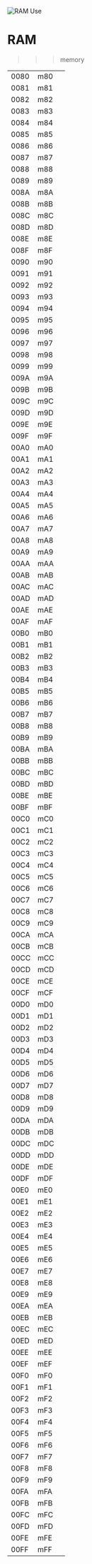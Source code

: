 ![RAM Use](A2600Chess.jpg)

# RAM

>>> memory

| | | |
| --- | --- | --- |
| 0080      | m80                | |
| 0081      | m81                | |
| 0082      | m82                | |
| 0083      | m83                | |
| 0084      | m84                | |
| 0085      | m85                | |
| 0086      | m86                | |
| 0087      | m87                | |
| 0088      | m88                | |
| 0089      | m89                | |
| 008A      | m8A                | |
| 008B      | m8B                | |
| 008C      | m8C                | |
| 008D      | m8D                | |
| 008E      | m8E                | |
| 008F      | m8F                | |
| 0090      | m90                | |
| 0091      | m91                | |
| 0092      | m92                | |
| 0093      | m93                | |
| 0094      | m94                | |
| 0095      | m95                | |
| 0096      | m96                | |
| 0097      | m97                | |
| 0098      | m98                | |
| 0099      | m99                | |
| 009A      | m9A                | |
| 009B      | m9B                | |
| 009C      | m9C                | |
| 009D      | m9D                | |
| 009E      | m9E                | |
| 009F      | m9F                | |
| 00A0      | mA0                | |
| 00A1      | mA1                | |
| 00A2      | mA2                | |
| 00A3      | mA3                | |
| 00A4      | mA4                | |
| 00A5      | mA5                | |
| 00A6      | mA6                | |
| 00A7      | mA7                | |
| 00A8      | mA8                | |
| 00A9      | mA9                | |
| 00AA      | mAA                | |
| 00AB      | mAB                | |
| 00AC      | mAC                | |
| 00AD      | mAD                | |
| 00AE      | mAE                | |
| 00AF      | mAF                | |
| 00B0      | mB0                | |
| 00B1      | mB1                | |
| 00B2      | mB2                | |
| 00B3      | mB3                | |
| 00B4      | mB4                | |
| 00B5      | mB5                | |
| 00B6      | mB6                | |
| 00B7      | mB7                | |
| 00B8      | mB8                | |
| 00B9      | mB9                | |
| 00BA      | mBA                | |
| 00BB      | mBB                | |
| 00BC      | mBC                | |
| 00BD      | mBD                | |
| 00BE      | mBE                | |
| 00BF      | mBF                | |
| 00C0      | mC0                | |
| 00C1      | mC1                | |
| 00C2      | mC2                | |
| 00C3      | mC3                | |
| 00C4      | mC4                | |
| 00C5      | mC5                | |
| 00C6      | mC6                | |
| 00C7      | mC7                | |
| 00C8      | mC8                | |
| 00C9      | mC9                | |
| 00CA      | mCA                | |
| 00CB      | mCB                | |
| 00CC      | mCC                | |
| 00CD      | mCD                | |
| 00CE      | mCE                | |
| 00CF      | mCF                | |
| 00D0      | mD0                | |
| 00D1      | mD1                | |
| 00D2      | mD2                | |
| 00D3      | mD3                | |
| 00D4      | mD4                | |
| 00D5      | mD5                | |
| 00D6      | mD6                | |
| 00D7      | mD7                | |
| 00D8      | mD8                | |
| 00D9      | mD9                | |
| 00DA      | mDA                | |
| 00DB      | mDB                | |
| 00DC      | mDC                | |
| 00DD      | mDD                | |
| 00DE      | mDE                | |
| 00DF      | mDF                | |
| 00E0      | mE0                | |
| 00E1      | mE1                | |
| 00E2      | mE2                | |
| 00E3      | mE3                | |
| 00E4      | mE4                | |
| 00E5      | mE5                | |
| 00E6      | mE6                | |
| 00E7      | mE7                | |
| 00E8      | mE8                | |
| 00E9      | mE9                | |
| 00EA      | mEA                | |
| 00EB      | mEB                | |
| 00EC      | mEC                | |
| 00ED      | mED                | |
| 00EE      | mEE                | |
| 00EF      | mEF                | |
| 00F0      | mF0                | |
| 00F1      | mF1                | |
| 00F2      | mF2                | |
| 00F3      | mF3                | |
| 00F4      | mF4                | |
| 00F5      | mF5                | |
| 00F6      | mF6                | |
| 00F7      | mF7                | |
| 00F8      | mF8                | |
| 00F9      | mF9                | |
| 00FA      | mFA                | |
| 00FB      | mFB                | |
| 00FC      | mFC                | |
| 00FD      | mFD                | |
| 00FE      | mFE                | |
| 00FF      | mFF                | |

